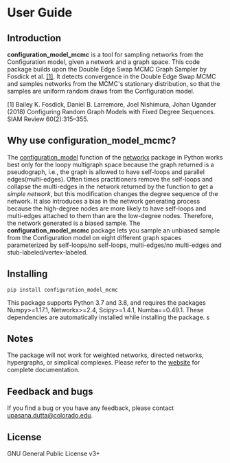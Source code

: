 # User Guide

## Introduction

**configuration_model_mcmc** is a tool for sampling networks from the Configuration model, given a network and a graph space. This code package builds upon the Double Edge Swap MCMC Graph Sampler by Fosdick et al. [[1]](https://epubs.siam.org/doi/pdf/10.1137/16M1087175). It detects convergence in the Double Edge Swap MCMC and samples networks from the MCMC's stationary distribution, so that the samples are uniform random draws from the Configuration model.

[1] Bailey K. Fosdick, Daniel B. Larremore, Joel Nishimura, Johan Ugander (2018) Configuring Random Graph Models with Fixed Degree Sequences. SIAM Review 60(2):315–355.

## Why use configuration_model_mcmc?

The [configuration_model](https://networkx.org/documentation/networkx-1.10/reference/generated/networkx.generators.degree_seq.configuration_model.html) function of the [networkx](https://pypi.org/project/networkx/) package in Python works best only for the loopy multigraph space because the graph returned is a pseudograph, i.e., the graph is allowed to have self-loops and parallel edges(multi-edges). Often times practitioners remove the self-loops and collapse the multi-edges in the network returned by the function to get a *simple network*, but this modification changes the degree sequence of the network. It also introduces a bias in the network generating process because the high-degree nodes are more likely to have self-loops and multi-edges attached to them than are the low-degree nodes. Therefore, the network generated is a biased sample. The **configuration_model_mcmc** package lets you sample an unbiased sample from the Configuration model on eight different graph spaces parameterized by self-loops/no self-loops, multi-edges/no multi-edges and stub-labeled/vertex-labeled.

## Installing

`pip install configuration_model_mcmc`

This package supports Python 3.7 and 3.8, and requires the packages Numpy>=1.17.1, Networkx>=2.4, Scipy>=1.4.1, Numba==0.49.1. These dependencies are automatically installed while installing the package.
s


## Notes

The package will not work for weighted networks, directed networks, hypergraphs, or simplical complexes. Please refer to the [website](https://UpasanaDutta98.github.io/configuration_model_mcmc/) for complete documentation.

## Feedback and bugs

If you find a bug or you have any feedback, please contact upasana.dutta@colorado.edu.

## License

GNU General Public License v3+